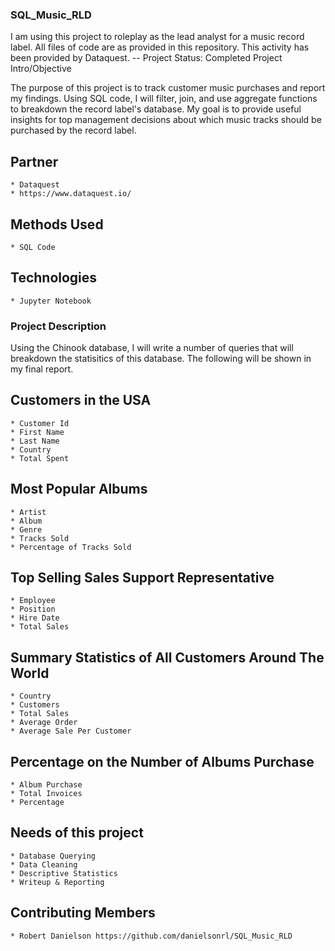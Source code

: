 ### SQL_Music_RLD

I am using this project to roleplay as the lead analyst for a music record label. All files of code are as provided in this repository. This activity has been provided by Dataquest.
-- Project Status: Completed
Project Intro/Objective

The purpose of this project is to track customer music purchases and report my findings. Using SQL code, I will filter, join, and use aggregate functions to breakdown the record label's database. My goal is to provide useful insights for top management decisions about which music tracks should be purchased by the record label.

## Partner

    * Dataquest
    * https://www.dataquest.io/
    
## Methods Used

    * SQL Code

## Technologies

    * Jupyter Notebook

### Project Description

Using the Chinook database, I will write a number of queries that will breakdown the statisitics of this database.  The following will be shown in my final report.  


## Customers in the USA

    * Customer Id
    * First Name
    * Last Name
    * Country 
    * Total Spent

## Most Popular Albums

    * Artist
    * Album
    * Genre
    * Tracks Sold
    * Percentage of Tracks Sold

## Top Selling Sales Support Representative

    * Employee
    * Position
    * Hire Date
    * Total Sales

## Summary Statistics of All Customers Around The World

    * Country
    * Customers
    * Total Sales
    * Average Order
    * Average Sale Per Customer

## Percentage on the Number of Albums Purchase

    * Album Purchase
    * Total Invoices
    * Percentage

## Needs of this project

    * Database Querying
    * Data Cleaning
    * Descriptive Statistics
    * Writeup & Reporting

## Contributing Members

    * Robert Danielson https://github.com/danielsonrl/SQL_Music_RLD
